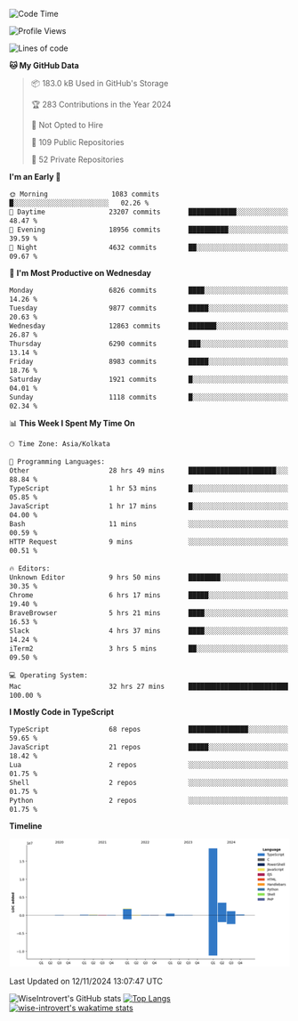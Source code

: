 <!--START_SECTION:waka-->
![Code Time](http://img.shields.io/badge/Code%20Time-1%2C816%20hrs%2032%20mins-blue)

![Profile Views](http://img.shields.io/badge/Profile%20Views-2-blue)

![Lines of code](https://img.shields.io/badge/From%20Hello%20World%20I%27ve%20Written-26.3%20million%20lines%20of%20code-blue)

**🐱 My GitHub Data** 

> 📦 183.0 kB Used in GitHub's Storage 
 > 
> 🏆 283 Contributions in the Year 2024
 > 
> 🚫 Not Opted to Hire
 > 
> 📜 109 Public Repositories 
 > 
> 🔑 52 Private Repositories 
 > 
**I'm an Early 🐤** 

```text
🌞 Morning                1083 commits        █░░░░░░░░░░░░░░░░░░░░░░░░   02.26 % 
🌆 Daytime                23207 commits       ████████████░░░░░░░░░░░░░   48.47 % 
🌃 Evening                18956 commits       ██████████░░░░░░░░░░░░░░░   39.59 % 
🌙 Night                  4632 commits        ██░░░░░░░░░░░░░░░░░░░░░░░   09.67 % 
```
📅 **I'm Most Productive on Wednesday** 

```text
Monday                   6826 commits        ████░░░░░░░░░░░░░░░░░░░░░   14.26 % 
Tuesday                  9877 commits        █████░░░░░░░░░░░░░░░░░░░░   20.63 % 
Wednesday                12863 commits       ███████░░░░░░░░░░░░░░░░░░   26.87 % 
Thursday                 6290 commits        ███░░░░░░░░░░░░░░░░░░░░░░   13.14 % 
Friday                   8983 commits        █████░░░░░░░░░░░░░░░░░░░░   18.76 % 
Saturday                 1921 commits        █░░░░░░░░░░░░░░░░░░░░░░░░   04.01 % 
Sunday                   1118 commits        █░░░░░░░░░░░░░░░░░░░░░░░░   02.34 % 
```


📊 **This Week I Spent My Time On** 

```text
🕑︎ Time Zone: Asia/Kolkata

💬 Programming Languages: 
Other                    28 hrs 49 mins      ██████████████████████░░░   88.84 % 
TypeScript               1 hr 53 mins        █░░░░░░░░░░░░░░░░░░░░░░░░   05.85 % 
JavaScript               1 hr 17 mins        █░░░░░░░░░░░░░░░░░░░░░░░░   04.00 % 
Bash                     11 mins             ░░░░░░░░░░░░░░░░░░░░░░░░░   00.59 % 
HTTP Request             9 mins              ░░░░░░░░░░░░░░░░░░░░░░░░░   00.51 % 

🔥 Editors: 
Unknown Editor           9 hrs 50 mins       ████████░░░░░░░░░░░░░░░░░   30.35 % 
Chrome                   6 hrs 17 mins       █████░░░░░░░░░░░░░░░░░░░░   19.40 % 
BraveBrowser             5 hrs 21 mins       ████░░░░░░░░░░░░░░░░░░░░░   16.53 % 
Slack                    4 hrs 37 mins       ████░░░░░░░░░░░░░░░░░░░░░   14.24 % 
iTerm2                   3 hrs 5 mins        ██░░░░░░░░░░░░░░░░░░░░░░░   09.50 % 

💻 Operating System: 
Mac                      32 hrs 27 mins      █████████████████████████   100.00 % 
```

**I Mostly Code in TypeScript** 

```text
TypeScript               68 repos            ███████████████░░░░░░░░░░   59.65 % 
JavaScript               21 repos            █████░░░░░░░░░░░░░░░░░░░░   18.42 % 
Lua                      2 repos             ░░░░░░░░░░░░░░░░░░░░░░░░░   01.75 % 
Shell                    2 repos             ░░░░░░░░░░░░░░░░░░░░░░░░░   01.75 % 
Python                   2 repos             ░░░░░░░░░░░░░░░░░░░░░░░░░   01.75 % 
```



**Timeline**

![Lines of Code chart](https://raw.githubusercontent.com/wise-introvert/wise-introvert/master/assets/bar_graph.png)


 Last Updated on 12/11/2024 13:07:47 UTC
<!--END_SECTION:waka-->

![WiseIntrovert's GitHub stats](https://github-readme-stats.vercel.app/api?username=wise-introvert&count_private=true&show_icons=true)
[![Top Langs](https://github-readme-stats.vercel.app/api/top-langs/?username=wise-introvert&langs_count=10)](https://github.com/anuraghazra/github-readme-stats)
[![wise-introvert's wakatime stats](https://github-readme-stats.vercel.app/api/wakatime?username=wiseintrovert)](https://github.com/anuraghazra/github-readme-stats)
